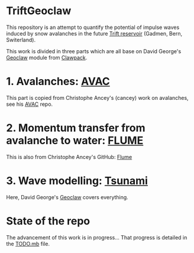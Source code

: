 # TriftGeoclaw
This repository is an attempt to quantify the potential of impulse waves induced by snow avalanches in the future [Trift reservoir](https://www.researchgate.net/publication/313646761_L'amenagement_hydroelectrique_de_Trift) (Gadmen, Bern, Switerland).

This work is divided in three parts which are all base on David George's [Geoclaw](https://www.clawpack.org/geoclaw) module from [Clawpack](https://www.clawpack.org/).

# 1. Avalanches: [AVAC](https://github.com/giboul/TriftGeoclaw/blob/main/AVAC/README.md)

This part is copied from Christophe Ancey's (cancey) work on avalanches, see his [AVAC](https://github.com/cancey/avac.git) repo.

# 2. Momentum transfer from avalanche to water: [FLUME](https://github.com/giboul/TriftGeoclaw/blob/main/Flume/README.md)

This is also from Christophe Ancey's GitHub: [Flume](https://github.com/cancey/hydraulics/tree/main/Floods/Flume)

# 3. Wave modelling: [Tsunami](https://github.com/giboul/TriftGeoclaw/blob/main/Tsunami/README.md)

Here, David George's [Geoclaw](https://www.clawpack.org/geoclaw) covers everything.

# State of the repo
The advancement of this work is in progress... That progress is detailed in the [TODO.mb](https://github.com/giboul/TriftGeoClaw/blob/main/TODO.md) file.
